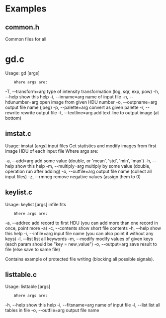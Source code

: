 Examples
========

## common.h
Common files for all

# gd.c

Usage: gd [args]

        Where args are:

  -T, --transform=arg   type of intensity transformation (log, sqr, exp, pow)
  -h, --help            show this help
  -i, --inname=arg      name of input file
  -n, --hdunumber=arg   open image from given HDU number
  -o, --outpname=arg    output file name (jpeg)
  -p, --palette=arg     convert as given palette
  -r, --rewrite         rewrite output file
  -t, --textline=arg    add text line to output image (at bottom)


## imstat.c

Usage: imstat [args] input files
Get statistics and modify images from first image HDU of each input file
        Where args are:

  -a, --add=arg        add some value (double, or 'mean', 'std', 'min', 'max')
  -h, --help           show this help
  -m, --multiply=arg   multiply by some value (double, operation run after adding)
  -o, --outfile=arg    output file name (collect all input files)
  -z, --rmneg          remove negative values (assign them to 0)


## keylist.c

Usage: keylist [args] infile.fits

        Where args are:

  -a, --addrec         add record to first HDU (you can add more than one record in once, point more -a)
  -c, --contents       show short file contents
  -h, --help           show this help
  -i, --infile=arg     input file name (you can also point it without any keys)
  -l, --list           list all keywords
  -m, --modify         modify values of given keys (each param should be "key = new_value")
  -o, --output=arg     save result to file (else save to same file)

Contains example of protected file writing (blocking all possible signals).

## listtable.c

Usage: listtable [args]

        Where args are:

  -h, --help           show this help
  -i, --fitsname=arg   name of input file
  -l, --list           list all tables in file
  -o, --outfile=arg    output file name

